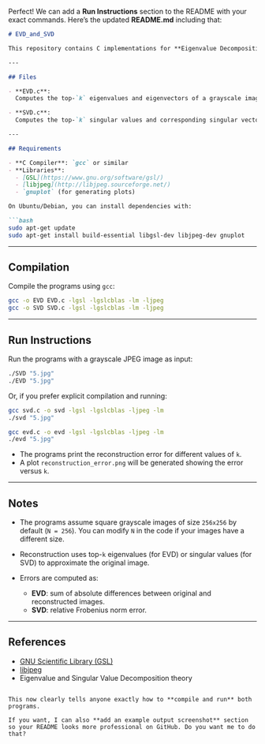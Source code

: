 Perfect! We can add a **Run Instructions** section to the README with your exact commands. Here’s the updated **README.md** including that:

````markdown
# EVD_and_SVD

This repository contains C implementations for **Eigenvalue Decomposition (EVD)** and **Singular Value Decomposition (SVD)** for grayscale images using the [GSL (GNU Scientific Library)](https://www.gnu.org/software/gsl/) and [libjpeg](http://libjpeg.sourceforge.net/) libraries. The programs also generate plots of reconstruction error versus the number of eigenvalues/singular values used.

---

## Files

- **EVD.c**:  
  Computes the top-`k` eigenvalues and eigenvectors of a grayscale image, reconstructs the image using them, and calculates the reconstruction error. It also generates a plot (`reconstruction_error.png`) showing error versus `k`.

- **SVD.c**:  
  Computes the top-`k` singular values and corresponding singular vectors of a grayscale image, reconstructs the image using them, and calculates the relative Frobenius error. It also generates a plot (`reconstruction_error.png`) showing error versus `k`.

---

## Requirements

- **C Compiler**: `gcc` or similar
- **Libraries**:
  - [GSL](https://www.gnu.org/software/gsl/)
  - [libjpeg](http://libjpeg.sourceforge.net/)
  - `gnuplot` (for generating plots)

On Ubuntu/Debian, you can install dependencies with:

```bash
sudo apt-get update
sudo apt-get install build-essential libgsl-dev libjpeg-dev gnuplot
````

---

## Compilation

Compile the programs using `gcc`:

```bash
gcc -o EVD EVD.c -lgsl -lgslcblas -lm -ljpeg
gcc -o SVD SVD.c -lgsl -lgslcblas -lm -ljpeg
```

---

## Run Instructions

Run the programs with a grayscale JPEG image as input:

```bash
./SVD "5.jpg"
./EVD "5.jpg"
```

Or, if you prefer explicit compilation and running:

```bash
gcc svd.c -o svd -lgsl -lgslcblas -ljpeg -lm
./svd "5.jpg"

gcc evd.c -o evd -lgsl -lgslcblas -ljpeg -lm
./evd "5.jpg"
```

* The programs print the reconstruction error for different values of `k`.
* A plot `reconstruction_error.png` will be generated showing the error versus `k`.

---

## Notes

* The programs assume square grayscale images of size `256x256` by default (`N = 256`). You can modify `N` in the code if your images have a different size.
* Reconstruction uses top-`k` eigenvalues (for EVD) or singular values (for SVD) to approximate the original image.
* Errors are computed as:

  * **EVD**: sum of absolute differences between original and reconstructed images.
  * **SVD**: relative Frobenius norm error.

---

## References

* [GNU Scientific Library (GSL)](https://www.gnu.org/software/gsl/)
* [libjpeg](http://libjpeg.sourceforge.net/)
* Eigenvalue and Singular Value Decomposition theory

```

This now clearly tells anyone exactly how to **compile and run** both programs.  

If you want, I can also **add an example output screenshot** section so your README looks more professional on GitHub. Do you want me to do that?
```

